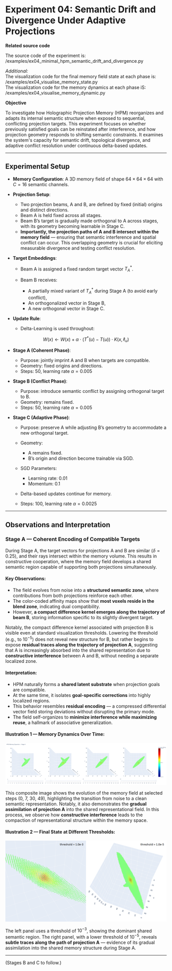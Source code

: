 # Experiment 04: Semantic Drift and Divergence Under Adaptive Projections

**Related source code**  

The source code of the experiment is: /examples/ex04_minimal_hpm_semantic_drift_and_divergence.py  

*Additional:*  
The visualization code for the final memory field state at each phase is: /examples/ex04_visualise_memory_state.py  
The visualization code for the memory dynamics at each phase iS: /examples/ex04_visualise_memory_dynamic.py  

**Objective**

To investigate how Holographic Projection Memory (HPM) reorganizes and adapts its internal semantic structure when exposed to sequential, conflicting projection targets. This experiment focuses on whether previously satisfied goals can be reinstated after interference, and how projection geometry responds to shifting semantic constraints. It examines the system's capacity for semantic drift, topological divergence, and adaptive conflict resolution under continuous delta-based updates.

---

## Experimental Setup

* **Memory Configuration**: A 3D memory field of shape $64 \times 64 \times 64$ with $C = 16$ semantic channels.

* **Projection Setup**:

  * Two projection beams, A and B, are defined by fixed (initial) origins and distinct directions.
  * Beam A is held fixed across all stages.
  * Beam B’s target is gradually made orthogonal to A across stages, with its geometry becoming learnable in Stage C.
  * **Importantly, the projection paths of A and B intersect within the memory field** — ensuring that semantic interference and spatial conflict can occur. This overlapping geometry is crucial for eliciting measurable divergence and testing conflict resolution.

* **Target Embeddings**:

  * Beam A is assigned a fixed random target vector $T^*_A$.
  * Beam B receives:

    * A partially mixed variant of $T^*_A$ during Stage A (to avoid early conflict),
    * An orthogonalized vector in Stage B,
    * A new orthogonal vector in Stage C.

* **Update Rule**:

  * Delta-Learning is used throughout:  

$$
W(x) \leftarrow W(x) + \alpha \cdot (T^*(u) - T(u)) \cdot K(x, \ell_u)
$$

* **Stage A (Coherent Phase)**:

  * Purpose: jointly imprint A and B when targets are compatible.
  * Geometry: fixed origins and directions.
  * Steps: 50, learning rate $\alpha = 0.005$

* **Stage B (Conflict Phase)**:

  * Purpose: introduce semantic conflict by assigning orthogonal target to B.
  * Geometry: remains fixed.
  * Steps: 50, learning rate $\alpha = 0.005$

* **Stage C (Adaptive Phase)**:

  * Purpose: preserve A while adjusting B’s geometry to accommodate a new orthogonal target.
  * Geometry:

    * A remains fixed.
    * B’s origin and direction become trainable via SGD.
  * SGD Parameters:

    * Learning rate: 0.01
    * Momentum: 0.1
  * Delta-based updates continue for memory.
  * Steps: 100, learning rate $\alpha = 0.0025$

---

## Observations and Interpretation

### Stage A — Coherent Encoding of Compatible Targets

During Stage A, the target vectors for projections A and B are similar ($\delta = 0.25$), and their rays intersect within the memory volume. This results in constructive cooperation, where the memory field develops a shared semantic region capable of supporting both projections simultaneously.

#### Key Observations:

* The field evolves from noise into a **structured semantic zone**, where contributions from both projections reinforce each other.
* The color-coded affinity maps show that **most voxels reside in the blend zone**, indicating dual compatibility.
* However, **a compact difference kernel emerges along the trajectory of beam B**, storing information specific to its slightly divergent target.

Notably, the compact difference kernel associated with projection B is visible even at standard visualization thresholds. Lowering the threshold (e.g., to $10^{-5}$) does not reveal new structure for B, but rather begins to expose **residual traces along the trajectory of projection A**, suggesting that A is increasingly absorbed into the shared representation due to **constructive interference** between A and B, without needing a separate localized zone.

#### Interpretation:

* HPM naturally forms a **shared latent substrate** when projection goals are compatible.
* At the same time, it isolates **goal-specific corrections** into highly localized regions.
* This behavior resembles **residual encoding** — a compressed differential vector field storing deviations without disrupting the primary mode.
* The field self-organizes to **minimize interference while maximizing reuse**, a hallmark of associative generalization.

#### Illustration 1 — Memory Dynamics Over Time:

![Illustration 1 — Memory Dynamics Over Time](files/ex04_stage_a_memory_dynamics.png)

This composite image shows the evolution of the memory field at selected steps (0, 7, 30, 49), highlighting the transition from noise to a clean semantic representation. Notably, it also demonstrates the **gradual assimilation of projection A** into the shared representational field. In this process, we observe how **constructive interference** leads to the compaction of representational structure within the memory space.

#### Illustration 2 — Final State at Different Thresholds:

![Illustration 2 — Final State at Different Thresholds](files/ex04_stage_a_memory_final_state.png)

The left panel uses a threshold of $10^{-3}$, showing the dominant shared semantic region. The right panel, with a lower threshold of $10^{-5}$, reveals **subtle traces along the path of projection A** — evidence of its gradual assimilation into the shared memory structure during Stage A.

---

(Stages B and C to follow.)
